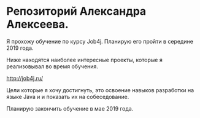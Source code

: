 # Репозиторий Александра Алексеева.

Я прохожу обучение по курсу Job4j. Планирую его пройти в середине 2019 года.

Ниже находятся наиболее интересные проекты, которые я реализовывал во время обучения.

http://job4j.ru/

Цели которые я хочу достигнуть, это освоение навыков разработки на языке Java и и показать их на собеседование.

Планирую закончить обучение в мае 2019 года.
